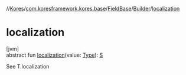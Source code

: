//[Kores](../../../../index.md)/[com.koresframework.kores.base](../../index.md)/[FieldBase](../index.md)/[Builder](index.md)/[localization](localization.md)

# localization

[jvm]\
abstract fun [localization](localization.md)(value: [Type](https://docs.oracle.com/javase/8/docs/api/java/lang/reflect/Type.html)): [S](index.md)

See T.localization
